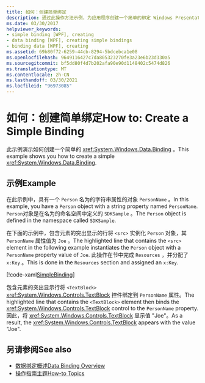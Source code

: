 ```yaml
---
title: 如何：创建简单绑定
description: 通过此操作方法示例，为应用程序创建一个简单的绑定 Windows Presentation Foundation (WPF) 。
ms.date: 03/30/2017
helpviewer_keywords:
- simple binding [WPF], creating
- data binding [WPF], creating simple bindings
- binding data [WPF], creating
ms.assetid: 69b80f72-6259-44cb-8294-5bdcebca1e08
ms.openlocfilehash: 9649116427c7da805323270fe3a23e6b23d330a5
ms.sourcegitcommit: bf5dd80f4d7b202afa90e90d1148402c5474d826
ms.translationtype: MT
ms.contentlocale: zh-CN
ms.lasthandoff: 03/30/2021
ms.locfileid: "96973085"
---
```

# <a name="how-to-create-a-simple-binding"></a><span data-ttu-id="f1629-103">如何：创建简单绑定</span><span class="sxs-lookup"><span data-stu-id="f1629-103">How to: Create a Simple Binding</span></span>
<span data-ttu-id="f1629-104">此示例演示如何创建一个简单的 <xref:System.Windows.Data.Binding> 。</span><span class="sxs-lookup"><span data-stu-id="f1629-104">This example shows you how to create a simple <xref:System.Windows.Data.Binding>.</span></span>  
  
## <a name="example"></a><span data-ttu-id="f1629-105">示例</span><span class="sxs-lookup"><span data-stu-id="f1629-105">Example</span></span>  
 <span data-ttu-id="f1629-106">在此示例中，具有一个 `Person` 名为的字符串属性的对象 `PersonName` 。</span><span class="sxs-lookup"><span data-stu-id="f1629-106">In this example, you have a `Person` object with a string property named `PersonName`.</span></span> <span data-ttu-id="f1629-107">`Person`对象是在名为的命名空间中定义的 `SDKSample` 。</span><span class="sxs-lookup"><span data-stu-id="f1629-107">The `Person` object is defined in the namespace called `SDKSample`.</span></span>  
  
 <span data-ttu-id="f1629-108">在下面的示例中，包含元素的突出显示的行将 `<src>` 实例化 `Person` 对象，其 `PersonName` 属性值为 `Joe` 。</span><span class="sxs-lookup"><span data-stu-id="f1629-108">The highlighted line that contains the `<src>` element in the following example instantiates the `Person` object with a `PersonName` property value of `Joe`.</span></span> <span data-ttu-id="f1629-109">此操作在节中完成 `Resources` ，并分配了 `x:Key` 。</span><span class="sxs-lookup"><span data-stu-id="f1629-109">This is done in the `Resources` section and assigned an `x:Key`.</span></span>  
  
 [!code-xaml[SimpleBinding](~/samples/snippets/csharp/VS_Snippets_Wpf/SimpleBinding/CSharp/Page1.xaml?highlight=9,37)]  
  
 <span data-ttu-id="f1629-110">包含元素的突出显示行将 `<TextBlock>` <xref:System.Windows.Controls.TextBlock> 控件绑定到 `PersonName` 属性。</span><span class="sxs-lookup"><span data-stu-id="f1629-110">The highlighted line that contains the `<TextBlock>` element then binds the <xref:System.Windows.Controls.TextBlock> control to the `PersonName` property.</span></span> <span data-ttu-id="f1629-111">因此，将 <xref:System.Windows.Controls.TextBlock> 显示值 "Joe"。</span><span class="sxs-lookup"><span data-stu-id="f1629-111">As a result, the <xref:System.Windows.Controls.TextBlock> appears with the value "Joe".</span></span>  
  
## <a name="see-also"></a><span data-ttu-id="f1629-112">另请参阅</span><span class="sxs-lookup"><span data-stu-id="f1629-112">See also</span></span>

- [<span data-ttu-id="f1629-113">数据绑定概述</span><span class="sxs-lookup"><span data-stu-id="f1629-113">Data Binding Overview</span></span>](/dotnet/desktop-wpf/data/data-binding-overview)
- [<span data-ttu-id="f1629-114">操作指南主题</span><span class="sxs-lookup"><span data-stu-id="f1629-114">How-to Topics</span></span>](data-binding-how-to-topics.md)
